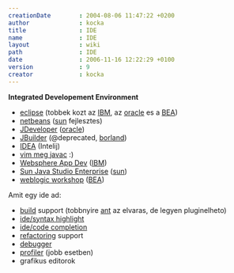 ```yaml
---
creationDate        : 2004-08-06 11:47:22 +0200 
author              : kocka 
title               : IDE 
name                : IDE 
layout              : wiki 
path                : IDE 
date                : 2006-11-16 12:22:29 +0100 
version             : 9 
creator             : kocka 
---
```

__Integrated Developement Environment__

*   [eclipse](Eclipse.html) (tobbek kozt az [IBM](IBM.html), az [oracle](Oracle.html) es a [BEA](bea.html))
*   [netbeans](Netbeans.html) ([sun](Sun.html) fejlesztes)
*   [JDeveloper](JDeveloper.html) ([oracle](Oracle.html))
*   [JBuilder](JBuilder.html) (@deprecated, [borland](borland.html))
*   [IDEA](IDEA.html) (Intelij)
*   [vim meg javac](vim%20meg%20javac.html) :)
*   [Websphere App Dev](Websphere%20App%20Dev.html) ([IBM](IBM.html))
*   [Sun Java Studio Enterprise](Sun%20Java%20Studio%20Enterprise.html) ([sun](Sun.html))
*   [weblogic workshop](weblogic%20workshop.html) ([BEA](bea.html))

Amit egy ide ad:

*   [build](build.html) support (tobbnyire [ant](ant.html) az elvaras, de legyen pluginelheto)
*   [ide/syntax highlight](Missing.html)
*   [ide/code completion](ide/code%20completion.html)
*   [refactoring](Refactoring.html) support
*   [debugger](Missing.html)
*   [profiler](profiler.html) (jobb esetben)
*   grafikus editorok


